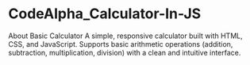 # CodeAlpha_Calculator-In-JS
About Basic Calculator A simple, responsive calculator built with HTML, CSS, and JavaScript. Supports basic arithmetic operations (addition, subtraction, multiplication, division) with a clean and intuitive interface.
